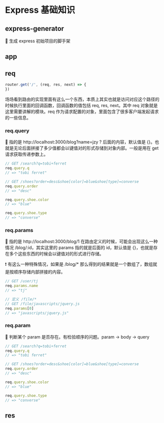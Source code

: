 # Express 基础知识



## express-generator

:key: 生成 express 初始项目的脚手架







## app





## req

```js
router.get('/', (req, res, next) => {
})
```

场场看到路由的实现里面有这么一个东西，本质上其实也就是访问对应这个路径的时候执行里面的回调函数，回调函数的值包括 req, res, next。其中 req 对象就是这里需要讲解的模块。req 作为请求配置的对象，里面包含了很多客户端发起请求的一些信息。

### req.query

:key: 指的是 http://localhost:3000/blog?name=jzy ? 后面的内容，默认值是 {}。也就是无论后面拼接了多少值都会以键值对的形式存储到对象内部。一般是用在 get 请求获取传递参数上。

```js
// GET /search?q=tobi+ferret
req.query.q
// => "tobi ferret"

// GET /shoes?order=desc&shoe[color]=blue&shoe[type]=converse
req.query.order
// => "desc"

req.query.shoe.color
// => "blue"

req.query.shoe.type
// => "converse"	
```

### req.params

:key: 指的是 http://localhost:3000/blog/1 在路由定义的时候，可能会出现这么一种情况 /blog/:id，其实这里的 params 指的就是后面的 id，默认值是 {}，也就是存在多个这些东西的时候会以键值对的形式进行存储。

:exclamation: 有这么一种特殊情况，如果是 /blog/* 那么得到的结果就是一个数组了，数组就是按顺序存储内部拼接的内容。

```js
// GET /user/tj
req.params.name
// => "tj"

// 定义 /file/*
// GET /file/javascripts/jquery.js
req.params[0]
// => "javascripts/jquery.js"
```



### req.param

:key: 判断某个 param 是否存在。有检验顺序的问题。param -> body -> query

```js
// GET /search?q=tobi+ferret
req.query.q
// => "tobi ferret"

// GET /shoes?order=desc&shoe[color]=blue&shoe[type]=converse
req.query.order
// => "desc"

req.query.shoe.color
// => "blue"

req.query.shoe.type
// => "converse"
```







## res